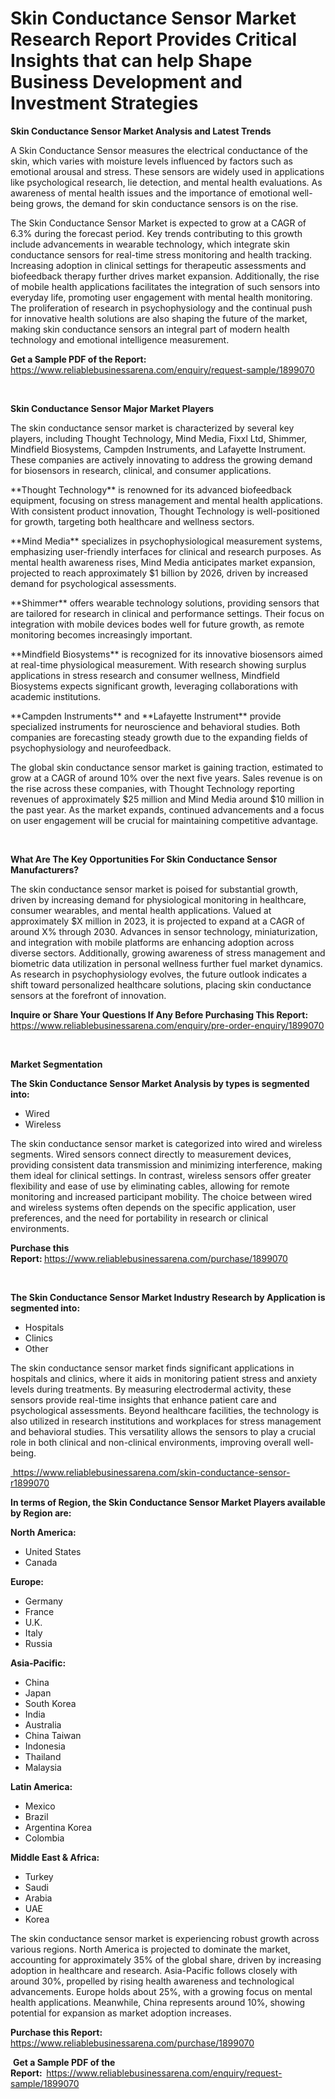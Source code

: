 <p><h1>Skin Conductance Sensor Market Research Report Provides Critical Insights that can help Shape Business Development and Investment Strategies</h1></p><p><strong>Skin Conductance Sensor Market Analysis and Latest Trends</strong></p>
<p><p>A Skin Conductance Sensor measures the electrical conductance of the skin, which varies with moisture levels influenced by factors such as emotional arousal and stress. These sensors are widely used in applications like psychological research, lie detection, and mental health evaluations. As awareness of mental health issues and the importance of emotional well-being grows, the demand for skin conductance sensors is on the rise.</p><p>The Skin Conductance Sensor Market is expected to grow at a CAGR of 6.3% during the forecast period. Key trends contributing to this growth include advancements in wearable technology, which integrate skin conductance sensors for real-time stress monitoring and health tracking. Increasing adoption in clinical settings for therapeutic assessments and biofeedback therapy further drives market expansion. Additionally, the rise of mobile health applications facilitates the integration of such sensors into everyday life, promoting user engagement with mental health monitoring. The proliferation of research in psychophysiology and the continual push for innovative health solutions are also shaping the future of the market, making skin conductance sensors an integral part of modern health technology and emotional intelligence measurement.</p></p>
<p><strong>Get a Sample PDF of the Report:&nbsp;</strong> <a href="https://www.reliablebusinessarena.com/enquiry/request-sample/1899070?utm_campaign=3358&utm_medium=2&utm_source=Github&utm_content=ia&utm_term=13042025&utm_id=skin-conductance-sensor">https://www.reliablebusinessarena.com/enquiry/request-sample/1899070</a></p>
<p>&nbsp;</p>
<p><strong>Skin Conductance Sensor Major Market Players</strong></p>
<p><p>The skin conductance sensor market is characterized by several key players, including Thought Technology, Mind Media, Fixxl Ltd, Shimmer, Mindfield Biosystems, Campden Instruments, and Lafayette Instrument. These companies are actively innovating to address the growing demand for biosensors in research, clinical, and consumer applications.</p><p>**Thought Technology** is renowned for its advanced biofeedback equipment, focusing on stress management and mental health applications. With consistent product innovation, Thought Technology is well-positioned for growth, targeting both healthcare and wellness sectors.</p><p>**Mind Media** specializes in psychophysiological measurement systems, emphasizing user-friendly interfaces for clinical and research purposes. As mental health awareness rises, Mind Media anticipates market expansion, projected to reach approximately $1 billion by 2026, driven by increased demand for psychological assessments.</p><p>**Shimmer** offers wearable technology solutions, providing sensors that are tailored for research in clinical and performance settings. Their focus on integration with mobile devices bodes well for future growth, as remote monitoring becomes increasingly important.</p><p>**Mindfield Biosystems** is recognized for its innovative biosensors aimed at real-time physiological measurement. With research showing surplus applications in stress research and consumer wellness, Mindfield Biosystems expects significant growth, leveraging collaborations with academic institutions.</p><p>**Campden Instruments** and **Lafayette Instrument** provide specialized instruments for neuroscience and behavioral studies. Both companies are forecasting steady growth due to the expanding fields of psychophysiology and neurofeedback.</p><p>The global skin conductance sensor market is gaining traction, estimated to grow at a CAGR of around 10% over the next five years. Sales revenue is on the rise across these companies, with Thought Technology reporting revenues of approximately $25 million and Mind Media around $10 million in the past year. As the market expands, continued advancements and a focus on user engagement will be crucial for maintaining competitive advantage.</p></p>
<p>&nbsp;</p>
<p><strong>What Are The Key Opportunities For Skin Conductance Sensor Manufacturers?</strong></p>
<p><p>The skin conductance sensor market is poised for substantial growth, driven by increasing demand for physiological monitoring in healthcare, consumer wearables, and mental health applications. Valued at approximately $X million in 2023, it is projected to expand at a CAGR of around X% through 2030. Advances in sensor technology, miniaturization, and integration with mobile platforms are enhancing adoption across diverse sectors. Additionally, growing awareness of stress management and biometric data utilization in personal wellness further fuel market dynamics. As research in psychophysiology evolves, the future outlook indicates a shift toward personalized healthcare solutions, placing skin conductance sensors at the forefront of innovation.</p></p>
<p><strong>Inquire or Share Your Questions If Any Before Purchasing This Report:</strong> <a href="https://www.reliablebusinessarena.com/enquiry/pre-order-enquiry/1899070?utm_campaign=3358&utm_medium=2&utm_source=Github&utm_content=ia&utm_term=13042025&utm_id=skin-conductance-sensor">https://www.reliablebusinessarena.com/enquiry/pre-order-enquiry/1899070</a></p>
<p>&nbsp;</p>
<p><strong>Market Segmentation</strong></p>
<p><strong>The Skin Conductance Sensor Market Analysis by types is segmented into:</strong></p>
<p><ul><li>Wired</li><li>Wireless</li></ul></p>
<p><p>The skin conductance sensor market is categorized into wired and wireless segments. Wired sensors connect directly to measurement devices, providing consistent data transmission and minimizing interference, making them ideal for clinical settings. In contrast, wireless sensors offer greater flexibility and ease of use by eliminating cables, allowing for remote monitoring and increased participant mobility. The choice between wired and wireless systems often depends on the specific application, user preferences, and the need for portability in research or clinical environments.</p></p>
<p><strong>Purchase this Report:&nbsp;</strong><a href="https://www.reliablebusinessarena.com/purchase/1899070?utm_campaign=3358&utm_medium=2&utm_source=Github&utm_content=ia&utm_term=13042025&utm_id=skin-conductance-sensor">https://www.reliablebusinessarena.com/purchase/1899070</a></p>
<p>&nbsp;</p>
<p><strong>The Skin Conductance Sensor Market Industry Research by Application is segmented into:</strong></p>
<p><ul><li>Hospitals</li><li>Clinics</li><li>Other</li></ul></p>
<p><p>The skin conductance sensor market finds significant applications in hospitals and clinics, where it aids in monitoring patient stress and anxiety levels during treatments. By measuring electrodermal activity, these sensors provide real-time insights that enhance patient care and psychological assessments. Beyond healthcare facilities, the technology is also utilized in research institutions and workplaces for stress management and behavioral studies. This versatility allows the sensors to play a crucial role in both clinical and non-clinical environments, improving overall well-being.</p></p>
<p><a href="https://www.reliablebusinessarena.com/skin-conductance-sensor-r1899070?utm_campaign=3358&utm_medium=2&utm_source=Github&utm_content=ia&utm_term=13042025&utm_id=skin-conductance-sensor">&nbsp;https://www.reliablebusinessarena.com/skin-conductance-sensor-r1899070</a></p>
<p><strong>In terms of Region, the Skin Conductance Sensor Market Players available by Region are:</strong></p>
<p>
    <p> <strong> North America: </strong>
        <ul>
            <li>United States</li>
            <li>Canada</li>
        </ul>
        </p> 
    <p> <strong> Europe: </strong>
        <ul>
            <li>Germany</li>
            <li>France</li>
            <li>U.K.</li>
            <li>Italy</li>
            <li>Russia</li>
        </ul>
        </p> 
    <p> <strong> Asia-Pacific: </strong>
        <ul>
            <li>China</li>
            <li>Japan</li>
            <li>South Korea</li>
            <li>India</li>
            <li>Australia</li>
            <li>China Taiwan</li>
            <li>Indonesia</li>
            <li>Thailand</li>
            <li>Malaysia</li>
        </ul>
        </p> 
    <p> <strong> Latin America: </strong>
        <ul>
            <li>Mexico</li>
            <li>Brazil</li>
            <li>Argentina Korea</li>
            <li>Colombia</li>
        </ul>
        </p> 
    <p> <strong> Middle East & Africa: </strong>
        <ul>
            <li>Turkey</li>
            <li>Saudi</li>
            <li>Arabia</li>
            <li>UAE</li>
            <li>Korea</li>
        </ul>
    </p>
    </p>
<p><p>The skin conductance sensor market is experiencing robust growth across various regions. North America is projected to dominate the market, accounting for approximately 35% of the global share, driven by increasing adoption in healthcare and research. Asia-Pacific follows closely with around 30%, propelled by rising health awareness and technological advancements. Europe holds about 25%, with a growing focus on mental health applications. Meanwhile, China represents around 10%, showing potential for expansion as market adoption increases.</p></p>
<p><strong>Purchase this Report: </strong><a href="https://www.reliablebusinessarena.com/purchase/1899070?utm_campaign=3358&utm_medium=2&utm_source=Github&utm_content=ia&utm_term=13042025&utm_id=skin-conductance-sensor">https://www.reliablebusinessarena.com/purchase/1899070</a></p>
<p>&nbsp;<strong>Get a Sample PDF of the Report:&nbsp;&nbsp;</strong><a href="https://www.reliablebusinessarena.com/enquiry/request-sample/1899070?utm_campaign=3358&utm_medium=2&utm_source=Github&utm_content=ia&utm_term=13042025&utm_id=skin-conductance-sensor">https://www.reliablebusinessarena.com/enquiry/request-sample/1899070</a></p>
<p><strong></strong></p>
<p><p></p><p></p><p></p></p>
